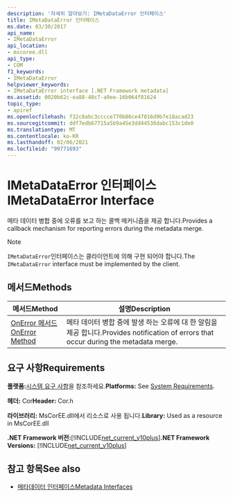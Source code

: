 ```yaml
---
description: '자세히 알아보기: IMetaDataError 인터페이스'
title: IMetaDataError 인터페이스
ms.date: 03/30/2017
api_name:
- IMetaDataError
api_location:
- mscoree.dll
api_type:
- COM
f1_keywords:
- IMetaDataError
helpviewer_keywords:
- IMetaDataError interface [.NET Framework metadata]
ms.assetid: 0020b62c-ea88-40c7-a9ee-16b064f81624
topic_type:
- apiref
ms.openlocfilehash: f32c8abc3cccce770b86ce47016d9b7e18acad23
ms.sourcegitcommit: ddf7edb67715a5b9a45e3dd44536dabc153c1de0
ms.translationtype: MT
ms.contentlocale: ko-KR
ms.lasthandoff: 02/06/2021
ms.locfileid: "99771693"
---
```

# <a name="imetadataerror-interface"></a><span data-ttu-id="228cc-103">IMetaDataError 인터페이스</span><span class="sxs-lookup"><span data-stu-id="228cc-103">IMetaDataError Interface</span></span>

<span data-ttu-id="228cc-104">메타 데이터 병합 중에 오류를 보고 하는 콜백 메커니즘을 제공 합니다.</span><span class="sxs-lookup"><span data-stu-id="228cc-104">Provides a callback mechanism for reporting errors during the metadata merge.</span></span>  
  
> [!NOTE]
> <span data-ttu-id="228cc-105">`IMetaDataError`인터페이스는 클라이언트에 의해 구현 되어야 합니다.</span><span class="sxs-lookup"><span data-stu-id="228cc-105">The `IMetaDataError` interface must be implemented by the client.</span></span>  
  
## <a name="methods"></a><span data-ttu-id="228cc-106">메서드</span><span class="sxs-lookup"><span data-stu-id="228cc-106">Methods</span></span>  
  
|<span data-ttu-id="228cc-107">메서드</span><span class="sxs-lookup"><span data-stu-id="228cc-107">Method</span></span>|<span data-ttu-id="228cc-108">설명</span><span class="sxs-lookup"><span data-stu-id="228cc-108">Description</span></span>|  
|------------|-----------------|  
|[<span data-ttu-id="228cc-109">OnError 메서드</span><span class="sxs-lookup"><span data-stu-id="228cc-109">OnError Method</span></span>](imetadataerror-onerror-method.md)|<span data-ttu-id="228cc-110">메타 데이터 병합 중에 발생 하는 오류에 대 한 알림을 제공 합니다.</span><span class="sxs-lookup"><span data-stu-id="228cc-110">Provides notification of errors that occur during the metadata merge.</span></span>|  
  
## <a name="requirements"></a><span data-ttu-id="228cc-111">요구 사항</span><span class="sxs-lookup"><span data-stu-id="228cc-111">Requirements</span></span>  

 <span data-ttu-id="228cc-112">**플랫폼:**[시스템 요구 사항](../../get-started/system-requirements.md)을 참조하세요.</span><span class="sxs-lookup"><span data-stu-id="228cc-112">**Platforms:** See [System Requirements](../../get-started/system-requirements.md).</span></span>  
  
 <span data-ttu-id="228cc-113">**헤더:** Cor</span><span class="sxs-lookup"><span data-stu-id="228cc-113">**Header:** Cor.h</span></span>  
  
 <span data-ttu-id="228cc-114">**라이브러리:** MsCorEE.dll에서 리소스로 사용 됩니다.</span><span class="sxs-lookup"><span data-stu-id="228cc-114">**Library:** Used as a resource in MsCorEE.dll</span></span>  
  
 <span data-ttu-id="228cc-115">**.NET Framework 버전:**[!INCLUDE[net_current_v10plus](../../../../includes/net-current-v10plus-md.md)]</span><span class="sxs-lookup"><span data-stu-id="228cc-115">**.NET Framework Versions:** [!INCLUDE[net_current_v10plus](../../../../includes/net-current-v10plus-md.md)]</span></span>  
  
## <a name="see-also"></a><span data-ttu-id="228cc-116">참고 항목</span><span class="sxs-lookup"><span data-stu-id="228cc-116">See also</span></span>

- [<span data-ttu-id="228cc-117">메타데이터 인터페이스</span><span class="sxs-lookup"><span data-stu-id="228cc-117">Metadata Interfaces</span></span>](metadata-interfaces.md)
